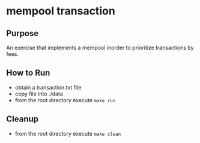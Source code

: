 # mempool transaction

## Purpose

An exercise that implements a mempool inorder to prioritize transactions by fees.

## How to Run

* obtain a transaction.txt file
* copy file into ./data
* from the root directory execute `make run`

## Cleanup

* from the root directory execute `make clean`
